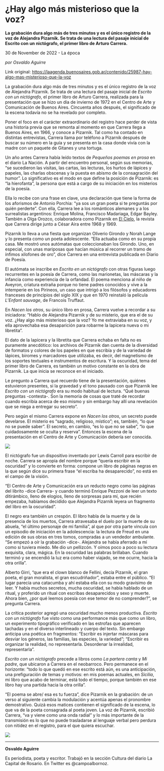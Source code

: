 # ¿Hay algo más misterioso que la voz?

**La grabación dura algo más de tres minutos y es el único registro de la voz de Alejandra Pizarnik. Se trata de una lectura del pasaje inicial de Escrito con un nictógrafo, el primer libro de Arturo Carrera.**

30 de November de 2022 - La época

_por Osvaldo Aguirre_

Link original: https://laagenda.buenosaires.gob.ar/contenido/25987-hay-algo-mas-misterioso-que-la-voz



La grabación dura algo más de tres minutos y es el único registro de la voz de Alejandra Pizarnik. Se trata de una lectura del pasaje inicial de *Escrito con un nictógrafo*, el primer libro de Arturo Carrera, realizada para la presentación que se hizo un día de invierno de 1972 en el Centro de Arte y Comunicación de Buenos Aires. Cincuenta años después, el significado de la escena todavía no se ha revelado por completo.




Poner el foco en el carácter extraordinario del registro hace perder de vista una historia previa que se remonta al momento en que Carrera llega a Buenos Aires, en 1966, y conoce a Pizarnik. Tal como ha contado en distintas entrevistas, Carrera llama por teléfono a Pizarnik después de buscar su número en la guía y se presenta en la casa donde vivía con la madre con un paquete de Gitanes y una tortuga.




Un año antes Carrera había leído textos de *Pequeños poemas en prosa* en el diario La Nación. A partir del encuentro personal, según sus memorias, “se sucedieron las visitas, las cartas, las lecturas, los hurtos de lápices y papeles, las charlas obscenas y la puesta en abismo de la consagración del humor”. Lo significativo es el modo en que define la posición de Pizarnik: es “la hierofanta”, la persona que está a cargo de su iniciación en los misterios de la poesía.




Ella lo recibe con una frase en clave, una declaración que tiene la forma de los aforismos de Antonio Porchia: “ya sos un gran poeta si te preguntás por quién perderte”. Con ella, Carrera lee a los románticos alemanes y a los surrealistas argentinos: Enrique Molina, Francisco Madariaga, Edgar Bayley. También a Olga Orozco, colaboradora como Pizarnik en [El Cielo](https://ahira.com.ar/revistas/el-cielo/), la revista que Carrera dirige junto a César Aira entre 1968 y 1969.




Pizarnik lo lleva a una fiesta que organizan Oliverio Girondo y Norah Lange y lo presenta como un poeta adolescente. “Ella actuaba como en su propia casa. Me mostró unos autómatas que coleccionaban los Girondo. Uno, en especial, con unas mariposas que hacían música al recorrer un tramo de ínfimos xilofones de oro”, dice Carrera en una entrevista publicada en Diario de Poesía.




El autómata se inscribe en *Escrito en un nictógrafo* con otras figuras luego recurrentes en la poesía de Carrera, como las marionetas, las máscaras y la infancia como experiencia de la orfandad. El poema menciona al niño de Aveyron, criatura extraña porque no tiene padres conocidos y vive a la intemperie en los Pirineos, un caso que intrigó a los filósofos y educadores franceses de principios del siglo XIX y que en 1970 reinstaló la película *L’Enfant sauvage*, de Francois Truffaut.




En *Nacen los otros*, su único libro en prosa, Carrera vuelve a recordar a su iniciadora: “Hablo de Alejandra Pizarnik y de su misterio, que era el de su voz. ¿Hay algo más misterioso que la voz? Yo me extraviaba en su voz, y ella aprovechaba esa desaparición para robarme la lapicera nueva o mi libretita”.




El dato de la lapicera y la libretita que Carrera echaba en falta no es puramente anecdótico: los archivos de Pizarnik dan cuenta de la diversidad de formatos y colores de los papeles en que escribía y de la variedad de lápices, biromes y marcadores que utilizaba, es decir, del magnetismo de los soportes textuales e instrumentos de escritura. Y la oscuridad, tema del primer libro de Carrera, es también un motivo constante en la obra de Pizarnik. La que inicia se reconoce en el iniciado.




Le pregunto a Carrera qué recuerdo tiene de la presentación, quiénes estuvieron presentes, si la gravedad y el tono pausado con que Pizarnik lee *Escrito con un nictógrafo* era su modo habitual de lectura. “Qué buenas preguntas -contesta-. Son la memoria de cosas que traté de recordar cuando escribía acerca de eso mismo y sin embargo hay allí una revelación que se niega a entregar su secreto”.




Pero según el mismo Carrera expone en *Nacen los otros*, un secreto puede develarse. El misterio es “sagrado, religioso, místico”; es, también, “lo que no se puede saber”. El secreto, en cambio, “es lo que no se sabe”, “lo que cuidadosamente se oculta y reserva”. Entonces la escena de la presentación en el Centro de Arte y Comunicación debería ser conocida.




![](https://cdn.feater.me/files/images/701485/fc9022c1-b12c-48e4-8a92-d698f7b7c5a5.jpg)




El nictógrafo fue un dispositivo inventado por Lewis Carroll para escribir de noche. Carrera se apropia del nombre porque “quería escribir en la oscuridad” y lo convierte en forma: compone un libro de páginas negras en la que según dice su primera frase “el escriba ha desaparecido”, no está en el campo de la visión.




“El Centro de Arte y Comunicación era un reducto negro como las páginas del librito -dice Carrera- y cuando terminó Enrique Pezzoni de leer un texto ditirámbico, lleno de elogios, lleno de sorpresas para mí, que recién empezaba, habíamos decidido que Alejandra Pizarnik leyera un fragmento del libro en la oscuridad”.




El negro era también un crespón. El libro habla de la muerte y de la presencia de los muertos, Carrera atravesaba el duelo por la muerte de su abuela, “el último personaje de mi familia”, al que por otra parte vincula con un episodio de iniciación en la adolescencia: la lectura de Freud en una edición de sus obras en tres tomos, compradas a un vendedor ambulante. “Se empezó a oír la grabación -dice-. Alejandra se había aferrado a mí como si tuviera miedo. Me dio un pellizcón. Y oímos poco a poco su lectura exquisita, clara, mágica. En la oscuridad las palabras brillaban. Cuando terminó y se encendió la luz era como haber viajado, se me ocurre, hacia la otra orilla”.




Alberto Girri, “que era el clown blanco de Fellini, decía Pizarnik, el gran poeta, el gran moralista, el gran escudriñador”, estaba entre el público. “El lugar parecía una catacumba y ahí estaba ella con su modo gravísimo de leer. Y había muchos secretos, mucha oscuridad, se había hablado de un ritual, y proferido un ritual con escribas desaparecidos y sexo y muerte. Ahora bien, ¿por qué leemos poesía con ese temor de no comprender?”, se pregunta Carrera.




La crítica posterior agregó una oscuridad mucho menos productiva. *Escrito con un nictógrafo* fue visto como una performance más que como un libro, un experimento tipográfico verificado en las estrofas que aparecen tachadas y en el diverso interlineado y cuerpo del texto. Sin embargo anticipa una poética en fragmentos: “Escribir es injertar máscaras para desviar los géneros, las familias, las especies, la variedad”; “Escribir es organizar la realidad, no representarla. Desordenar la irrealidad, representarla”.




*Escrito con un nictógrafo* precede a libros como *La partera canta* y *Mi padre*, que ubicaron a Carrera en el neobarroco. Pero permanece en el horizonte: “todo lo que quedó en ese escrito está aún, es una anticipación, una prefiguración de temas y motivos: en mis poemas actuales, en *Sicilia*, mi libro que acabo de terminar, está todo el tiempo, porque también en ese libro hay una partida hacia la otra orilla”.




“El poema se abre/ esa es tu fuerza”, dice Pizarnik en la grabación: de un verso al siguiente cambia la modulación y acentúa apenas el pronombre demostrativo. Quizá esos matices contienen el significado de la escena, lo que va de la poeta consagrada al poeta joven. La voz de Pizarnik, escribió Carrera, “va y viene como una onda radial” y lo más importante de la transmisión es lo que no puede trasladarse al lenguaje verbal pero perdura con nitidez en el registro, para el que quiera escuchar.




[![](https://img.youtube.com/vi/cLiQHKEISQc/0.jpg)](https://www.youtube.com/watch?v=cLiQHKEISQc)




---




**Osvaldo Aguirre**




Es periodista, poeta y escritor. Trabajó en la sección Cultura del diario La Capital de Rosario. En Twitter es @campoalbornoz.



